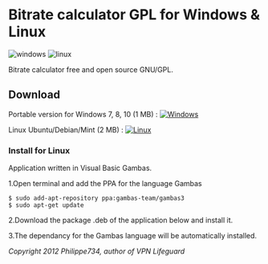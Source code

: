 # Bitrate calculator GPL for Windows & Linux


![windows](https://cloud.githubusercontent.com/assets/24923693/21680815/5c759432-d34c-11e6-8aac-fb6b21cb6411.jpg)
![linux](https://cloud.githubusercontent.com/assets/24923693/21910755/b8d9427e-d91d-11e6-9b16-438f9374e2a0.png)

Bitrate calculator free and open source GNU/GPL.

## Download
Portable version for Windows 7, 8, 10 (1 MB) : [![Windows][2]][1]

  [1]: https://github.com/Philippe734/Bitrate-calculator/raw/master/Windows/BitrateCalc.zip
  [2]: https://cloud.githubusercontent.com/assets/24923693/21724562/26754b04-d435-11e6-9654-779c17c2ebcf.png

Linux Ubuntu/Debian/Mint (2 MB) : [![Linux][2]][3]

  [3]: https://github.com/Philippe734/Bitrate-calculator/raw/master/Linux/BitrateCalculatorGPL.deb

### Install for Linux

Application written in Visual Basic Gambas. 

1.Open terminal and add the PPA for the language Gambas

    $ sudo add-apt-repository ppa:gambas-team/gambas3
    $ sudo apt-get update 
  
2.Download the package .deb of the application below and install it.

3.The dependancy for the Gambas language will be automatically installed.

*Copyright 2012 Philippe734, author of VPN Lifeguard*
